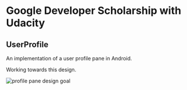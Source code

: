 # Google Developer Scholarship with Udacity

## UserProfile

An implementation of a user profile pane in Android. 

Working towards this design. 

![profile pane design goal](https://onaircode.com/wp-content/uploads/2017/10/User-Profile-Negative-Spce.png "Profile pane example design")
